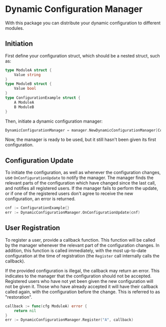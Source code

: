 # Dynamic Configuration Manager

With this package you can distribute your dynamic configuration to different modules.

## Initiation

First define your configuration struct, which should be a nested struct, such as:

```go
type ModuleA struct {
	Value string
}
type ModuleB struct {
	Value bool
}
type ConfigurationExample struct {
	A ModuleA
	B ModuleB
}
```

Then, initiate a dynamic configuration manager:

```go
DynamicConfigurationManager = manager.NewDynamicConfigurationManager[ConfigurationExample]("example")
```

Now, the manager is ready to be used, but it still hasn't been given its first configuration.

## Configuration Update

To initiate the configuration, as well as whenever the configuration changes, use `OnConfigurationUpdate` to notify the manager.
The manager finds the relevant parts of the configuration which have changed since the last call, and notifies all registered users.
If the manager fails to perform the update, or if one of the registered users don't agree to receive the new configuration, an error is returned.

```go
cnf := ConfigurationExample{}
err := DynamicConfigurationManager.OnConfigurationUpdate(cnf)
```

## User Registration

To register a user, provide a callback function. This function will be called by the manager whenever the relevant part of the configuration changes.
In addition, this function is called immediately, with the most up-to-date configuration at the time of registration (the `Register` call internally calls the callback).

If the provided configuration is illegal, the callback may return an error. This indicates to the manager that the configuration should not be accepted.
Registered users who have not yet been given the new configuration will not be given it. Those who have already accepted it will have their callback called again, with the configuration before the change. This is referred to as "restoration".

```go
callback := func(cfg ModuleA) error {
	return nil
}
err := DynamicConfigurationManager.Register("A", callback)
```
